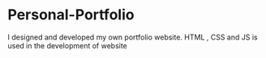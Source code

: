 # Personal-Portfolio
I designed and developed my own portfolio website. HTML , CSS and JS is used in the
development of website
